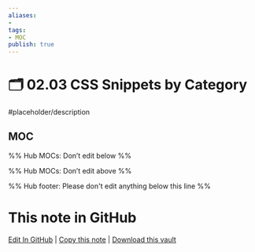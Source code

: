 ```yaml
---
aliases:
- 
tags: 
- MOC
publish: true
---
```


# 🗂️ 02.03 CSS Snippets by Category

#placeholder/description 

## MOC

%% Hub MOCs: Don’t edit below  %%

%% Hub MOCs: Don’t edit above  %%

%% Hub footer: Please don't edit anything below this line %%

# This note in GitHub

<span class="git-footer">[Edit In GitHub](https://github.dev/obsidian-community/obsidian-hub/blob/main/02%20-%20Community%20Expansions/02.03%20CSS%20Snippets%20by%20Category/%F0%9F%97%82%EF%B8%8F%2002.03%20CSS%20Snippets%20by%20Category.md "git-hub-edit-note") | [Copy this note](https://raw.githubusercontent.com/obsidian-community/obsidian-hub/main/02%20-%20Community%20Expansions/02.03%20CSS%20Snippets%20by%20Category/%F0%9F%97%82%EF%B8%8F%2002.03%20CSS%20Snippets%20by%20Category.md "git-hub-copy-note") | [Download this vault](https://github.com/obsidian-community/obsidian-hub/archive/refs/heads/main.zip "git-hub-download-vault") </span>